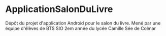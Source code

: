 # ApplicationSalonDuLivre
Dépôt du projet d'application Android pour le salon du livre. Mené par une équipe d'élèves de BTS SIO 2em année du lycée Camille Sée de Colmar
